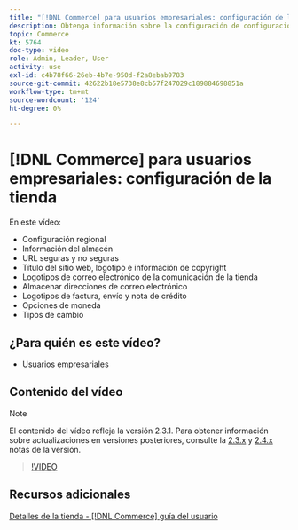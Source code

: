 ```yaml
---
title: "[!DNL Commerce] para usuarios empresariales: configuración de la tienda"
description: Obtenga información sobre la configuración de configuración regional, almacene información, direcciones URL seguras e inseguras, título del sitio web, logotipo, información de copyright, logotipos de correo electrónico de comunicación, direcciones de correo electrónico de tienda, opciones de moneda y tasas de moneda.
topic: Commerce
kt: 5764
doc-type: video
role: Admin, Leader, User
activity: use
exl-id: c4b78f66-26eb-4b7e-950d-f2a8ebab9783
source-git-commit: 42622b18e5738e8cb57f247029c189884698851a
workflow-type: tm+mt
source-wordcount: '124'
ht-degree: 0%

---
```


# [!DNL Commerce] para usuarios empresariales: configuración de la tienda

En este vídeo:

- Configuración regional
- Información del almacén
- URL seguras y no seguras
- Título del sitio web, logotipo e información de copyright
- Logotipos de correo electrónico de la comunicación de la tienda
- Almacenar direcciones de correo electrónico
- Logotipos de factura, envío y nota de crédito
- Opciones de moneda
- Tipos de cambio

## ¿Para quién es este vídeo?

- Usuarios empresariales

## Contenido del vídeo

>[!NOTE]
>
>El contenido del vídeo refleja la versión 2.3.1. Para obtener información sobre actualizaciones en versiones posteriores, consulte la [ 2.3.x](https://devdocs.magento.com/guides/v2.3/release-notes/bk-release-notes.html) y [2.4.x](https://devdocs.magento.com/guides/v2.4/release-notes/bk-release-notes.html) notas de la versión.

>[!VIDEO](https://video.tv.adobe.com/v/35949?quality=12&learn=on)

## Recursos adicionales

[Detalles de la tienda - [!DNL Commerce] guía del usuario](https://docs.magento.com/user-guide/stores/store-details.html)
